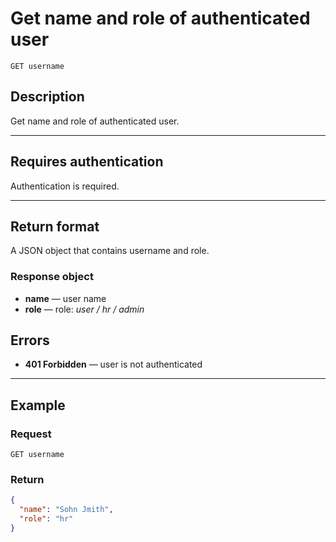# Get name and role of authenticated user

``` Text
GET username
```

## Description

Get name and role of authenticated user.

***

## Requires authentication

Authentication is required.

***

## Return format

A JSON object that contains username and role.

### Response object

- **name** — user name
- **role** — role: *user / hr / admin*

## Errors

- **401 Forbidden** — user is not authenticated

***

## Example

### Request

``` Text
GET username
```

### Return

``` JSON
{
  "name": "Sohn Jmith",
  "role": "hr"
}
```
